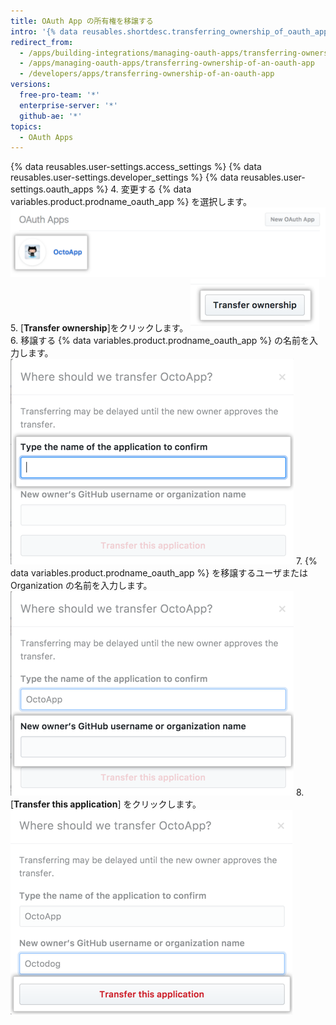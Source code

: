 ```yaml
---
title: OAuth App の所有権を移譲する
intro: '{% data reusables.shortdesc.transferring_ownership_of_oauth_apps %}'
redirect_from:
  - /apps/building-integrations/managing-oauth-apps/transferring-ownership-of-an-oauth-app/
  - /apps/managing-oauth-apps/transferring-ownership-of-an-oauth-app
  - /developers/apps/transferring-ownership-of-an-oauth-app
versions:
  free-pro-team: '*'
  enterprise-server: '*'
  github-ae: '*'
topics:
  - OAuth Apps
---
```

{% data reusables.user-settings.access_settings %}
{% data reusables.user-settings.developer_settings %}
{% data reusables.user-settings.oauth_apps %}
4. 変更する {% data variables.product.prodname_oauth_app %} を選択します。 ![アプリケーションの選択](/assets/images/oauth-apps/oauth_apps_choose_app_post2dot12.png)
5. [**Transfer ownership**]をクリックします。 ![所有権を移譲するボタン](/assets/images/oauth-apps/oauth_apps_transfer_ownership.png)
6. 移譲する {% data variables.product.prodname_oauth_app %} の名前を入力します。 ![移譲するアプリケーションの名前を入力するフィールド](/assets/images/oauth-apps/oauth_apps_transfer_oauth_name.png)
7. {% data variables.product.prodname_oauth_app %} を移譲するユーザまたは Organization の名前を入力します。 ![移譲先のユーザまたはOrganizationの名前を入力するフィールド](/assets/images/oauth-apps/oauth_apps_transfer_new_owner.png)
8. [**Transfer this application**] をクリックします。 ![アプリケーションを移譲するボタン](/assets/images/oauth-apps/oauth_apps_transfer_application.png)
